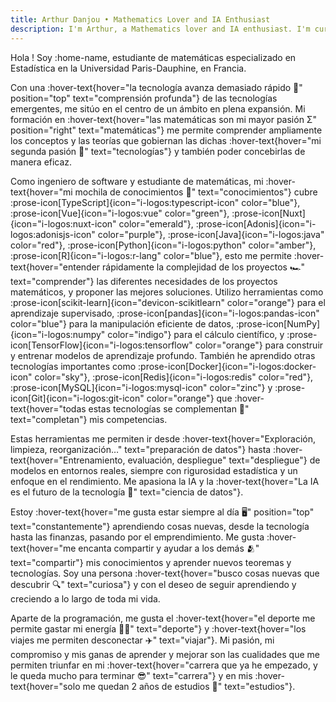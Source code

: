 ```yaml
---
title: Arthur Danjou • Mathematics Lover and IA Enthusiast
description: I'm Arthur, a Mathematics lover and IA enthusiast. I'm currently studying at the University of Paris-Saclay. I'm passionate about Mathematics, Computer Science, and Artificial Intelligence.
---
```


Hola ! Soy :home-name, estudiante de matemáticas especializado en Estadística en la Universidad Paris-Dauphine, en Francia.

Con una :hover-text{hover="la tecnología avanza demasiado rápido 🤯" position="top" text="comprensión profunda"} de las tecnologías emergentes, me sitúo en el centro de un ámbito en plena expansión. Mi formación en :hover-text{hover="las matemáticas son mi mayor pasión Σ" position="right" text="matemáticas"} me permite comprender ampliamente los conceptos y las teorías que gobiernan las dichas :hover-text{hover="mi segunda pasión 📲" text="tecnologías"} y también poder concebirlas de manera eficaz.

Como ingeniero de software y estudiante de matemáticas, mi :hover-text{hover="mi mochila de conocimientos 🎒" text="conocimientos"} cubre
:prose-icon[TypeScript]{icon="i-logos:typescript-icon" color="blue"},
:prose-icon[Vue]{icon="i-logos:vue" color="green"},
:prose-icon[Nuxt]{icon="i-logos:nuxt-icon" color="emerald"},
:prose-icon[Adonis]{icon="i-logos:adonisjs-icon" color="purple"},
:prose-icon[Java]{icon="i-logos:java" color="red"},
:prose-icon[Python]{icon="i-logos:python" color="amber"},
:prose-icon[R]{icon="i-logos:r-lang" color="blue"},
esto me permite :hover-text{hover="entender rápidamente la complejidad de los proyectos 🏎️" text="comprender"} las diferentes necesidades de los proyectos matemáticos, y proponer las mejores soluciones.
Utilizo herramientas como
:prose-icon[scikit-learn]{icon="devicon-scikitlearn" color="orange"} para el aprendizaje supervisado,
:prose-icon[pandas]{icon="i-logos:pandas-icon" color="blue"} para la manipulación eficiente de datos,
:prose-icon[NumPy]{icon="i-logos:numpy" color="indigo"} para el cálculo científico, y
:prose-icon[TensorFlow]{icon="i-logos:tensorflow" color="orange"} para construir y entrenar modelos de aprendizaje profundo.
También he aprendido otras tecnologías importantes como
:prose-icon[Docker]{icon="i-logos:docker-icon" color="sky"},
:prose-icon[Redis]{icon="i-logos:redis" color="red"},
:prose-icon[MySQL]{icon="i-logos:mysql-icon" color="zinc"} y
:prose-icon[Git]{icon="i-logos:git-icon" color="orange"} que :hover-text{hover="todas estas tecnologías se complementan 📎" text="completan"} mis competencias.

Estas herramientas me permiten ir desde :hover-text{hover="Exploración, limpieza, reorganización…" text="preparación de datos"} hasta :hover-text{hover="Entrenamiento, evaluación, despliegue" text="despliegue"} de modelos en entornos reales, siempre con rigurosidad estadística y un enfoque en el rendimiento. Me apasiona la IA y la :hover-text{hover="La IA es el futuro de la tecnología 🤖" text="ciencia de datos"}.

Estoy :hover-text{hover="me gusta estar siempre al día 🖥️" position="top" text="constantemente"} aprendiendo cosas nuevas, desde la tecnología hasta las finanzas, pasando por el emprendimiento. Me gusta :hover-text{hover="me encanta compartir y ayudar a los demás 🫂" text="compartir"} mis conocimientos y aprender nuevos teoremas y tecnologías. Soy una persona :hover-text{hover="busco cosas nuevas que descubrir 🔍" text="curiosa"} y con el deseo de seguir aprendiendo y creciendo a lo largo de toda mi vida.

Aparte de la programación, me gusta el :hover-text{hover="el deporte me permite gastar mi energía 🏋️‍♂️" text="deporte"} y :hover-text{hover="los viajes me permiten desconectar ✈️" text="viajar"}. Mi pasión, mi compromiso y mis ganas de aprender y mejorar son las cualidades que me permiten triunfar en mi :hover-text{hover="carrera que ya he empezado, y le queda mucho para terminar 😎" text="carrera"} y en mis :hover-text{hover="solo me quedan 2 años de estudios 💪" text="estudios"}.
